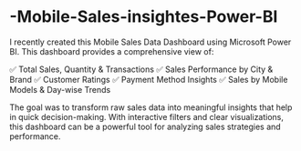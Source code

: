 # -Mobile-Sales-insightes-Power-BI
I recently created this Mobile Sales Data Dashboard using Microsoft Power BI. This dashboard provides a comprehensive view of:

✅ Total Sales, Quantity & Transactions
✅ Sales Performance by City & Brand
✅ Customer Ratings
✅ Payment Method Insights
✅ Sales by Mobile Models & Day-wise Trends

The goal was to transform raw sales data into meaningful insights that help in quick decision-making. With interactive filters and clear visualizations, this dashboard can be a powerful tool for analyzing sales strategies and performance.

